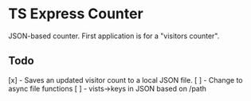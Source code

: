 # TS Express Counter
JSON-based counter. First application is for a "visitors counter".

## Todo
[x] - Saves an updated visitor count to a local JSON file.
[ ] - Change to async file functions
[ ] - vists->keys in JSON based on /path